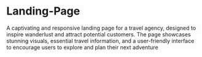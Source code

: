 # Landing-Page
A captivating and responsive landing page for a travel agency, designed to inspire wanderlust and attract potential customers. The page showcases stunning visuals, essential travel information, and a user-friendly interface to encourage users to explore and plan their next adventure

